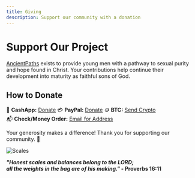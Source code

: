 ```yaml
---
title: Giving
description: Support our community with a donation
---
```


# Support Our Project

[AncientPaths](https://www.ancientpaths.io/) exists to provide young men with a pathway to sexual purity and hope found in Christ. Your contributions help continue their development into maturity as faithful sons of God.

## How to Donate

💸 **CashApp:** [Donate](https://cash.me/$ancientpathsio)
💳 **PayPal:** [Donate](https://paypal.me/ancientpathsio)
🪙 **BTC:** [Send Crypto](https://btc.com/ancientpathsio)<br />
📬 **Check/Money Order:** [Email for Address](mailto:ancientpathsio@gmail.com)

Your generosity makes a difference! Thank you for supporting our community. 🙌

![Scales](/img/scales2.png)

**_"Honest scales and balances belong to the LORD;<br />
all the weights in the bag are of his making."_ - Proverbs 16:11**
